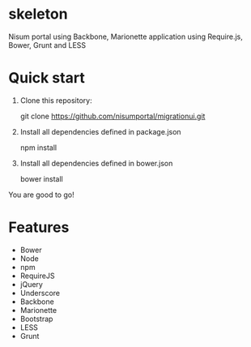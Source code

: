 skeleton
========

Nisum portal using Backbone, Marionette application using Require.js, Bower, Grunt and LESS

# Quick start
1. Clone this repository:

   git clone https://github.com/nisumportal/migrationui.git

2. Install all dependencies defined in package.json
 
   npm install

3. Install all dependencies defined in bower.json

   bower install

You are good to go!


# Features
- Bower
- Node
- npm
- RequireJS
- jQuery
- Underscore
- Backbone
- Marionette
- Bootstrap
- LESS
- Grunt

